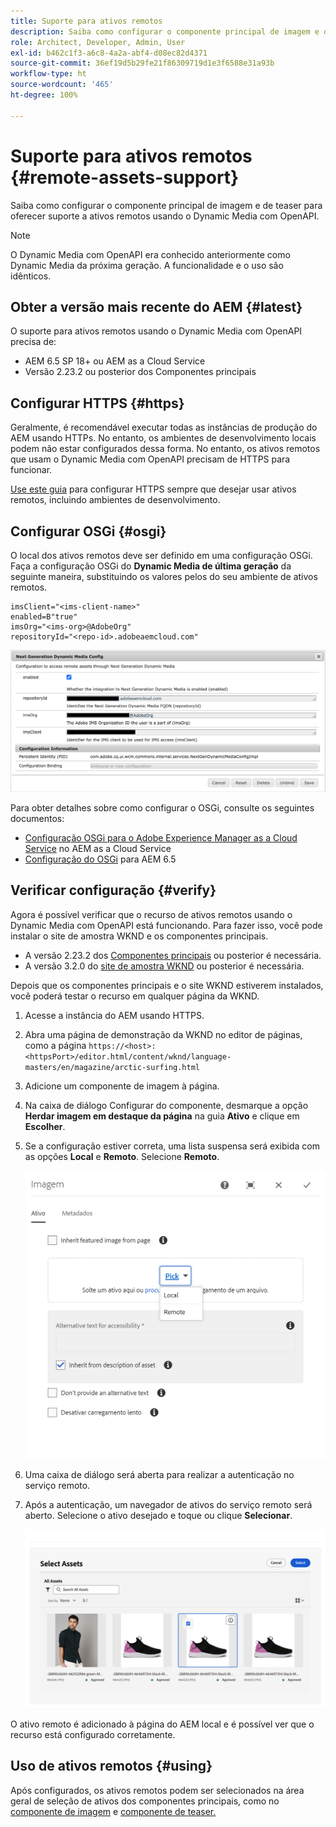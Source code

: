 ```yaml
---
title: Suporte para ativos remotos
description: Saiba como configurar o componente principal de imagem e de teaser para oferecer suporte a ativos remotos usando o Dynamic Media com OpenAPI.
role: Architect, Developer, Admin, User
exl-id: b462c1f3-a6c8-4a2a-abf4-d08ec82d4371
source-git-commit: 36ef19d5b29fe21f86309719d1e3f6588e31a93b
workflow-type: ht
source-wordcount: '465'
ht-degree: 100%

---
```



# Suporte para ativos remotos {#remote-assets-support}

Saiba como configurar o componente principal de imagem e de teaser para oferecer suporte a ativos remotos usando o Dynamic Media com OpenAPI.

>[!NOTE]
>
>O Dynamic Media com OpenAPI era conhecido anteriormente como Dynamic Media da próxima geração. A funcionalidade e o uso são idênticos.

## Obter a versão mais recente do AEM {#latest}

O suporte para ativos remotos usando o Dynamic Media com OpenAPI precisa de:

* AEM 6.5 SP 18+ ou AEM as a Cloud Service
* Versão 2.23.2 ou posterior dos Componentes principais

## Configurar HTTPS {#https}

Geralmente, é recomendável executar todas as instâncias de produção do AEM usando HTTPs. No entanto, os ambientes de desenvolvimento locais podem não estar configurados dessa forma. No entanto, os ativos remotos que usam o Dynamic Media com OpenAPI precisam de HTTPS para funcionar.

[Use este guia](https://experienceleague.adobe.com/docs/experience-manager-learn/foundation/security/use-the-ssl-wizard.html?lang=pt-BR) para configurar HTTPS sempre que desejar usar ativos remotos, incluindo ambientes de desenvolvimento.

## Configurar OSGi {#osgi}

O local dos ativos remotos deve ser definido em uma configuração OSGi. Faça a configuração OSGi do **Dynamic Media de última geração** da seguinte maneira, substituindo os valores pelos do seu ambiente de ativos remotos.

```text
imsClient="<ims-client-name>"
enabled=B"true"
imsOrg="<ims-org>@AdobeOrg"
repositoryId="<repo-id>.adobeaemcloud.com"
```

![A janela de configuração OSGi do Dynamic Media de última geração](/help/assets/remote-assets-osgi.png)

Para obter detalhes sobre como configurar o OSGi, consulte os seguintes documentos:

* [Configuração OSGi para o Adobe Experience Manager as a Cloud Service](https://experienceleague.adobe.com/docs/experience-manager-cloud-service/content/implementing/deploying/configuring-osgi.html?lang=pt-BR) no AEM as a Cloud Service
* [Configuração do OSGi](https://experienceleague.adobe.com/docs/experience-manager-65/deploying/configuring/configuring-osgi.html?lang=pt-BR) para AEM 6.5

## Verificar configuração {#verify}

Agora é possível verificar que o recurso de ativos remotos usando o Dynamic Media com OpenAPI está funcionando. Para fazer isso, você pode instalar o site de amostra WKND e os componentes principais.

* A versão 2.23.2 dos [Componentes principais](https://github.com/adobe/aem-core-wcm-components/releases/download/core.wcm.components.reactor-2.23.2/core.wcm.components.all-2.23.2.zip) ou posterior é necessária.
* A versão 3.2.0 do [site de amostra WKND](https://github.com/adobe/aem-guides-wknd/releases/download/aem-guides-wknd-3.2.0/aem-guides-wknd.all-3.2.0-classic.zip) ou posterior é necessária.

Depois que os componentes principais e o site WKND estiverem instalados, você poderá testar o recurso em qualquer página da WKND.

1. Acesse a instância do AEM usando HTTPS.

1. Abra uma página de demonstração da WKND no editor de páginas, como a página `https://<host>:<httpsPort>/editor.html/content/wknd/language-masters/en/magazine/arctic-surfing.html`

1. Adicione um componente de imagem à página.

1. Na caixa de diálogo Configurar do componente, desmarque a opção **Herdar imagem em destaque da página** na guia **Ativo** e clique em **Escolher**.

1. Se a configuração estiver correta, uma lista suspensa será exibida com as opções **Local** e **Remoto**. Selecione **Remoto**.

   ![Opções Remoto e Local durante a seleção de imagens](/help/assets/remote-asset-selection.png)

1. Uma caixa de diálogo será aberta para realizar a autenticação no serviço remoto.

1. Após a autenticação, um navegador de ativos do serviço remoto será aberto. Selecione o ativo desejado e toque ou clique **Selecionar**.

   ![Selecionar um ativo remoto](/help/assets/remote-asset-picker.png)

O ativo remoto é adicionado à página do AEM local e é possível ver que o recurso está configurado corretamente.

## Uso de ativos remotos {#using}

Após configurados, os ativos remotos podem ser selecionados na área geral de seleção de ativos dos componentes principais, como no [componente de imagem](/help/components/image.md) e [componente de teaser.](/help/components/teaser.md)
